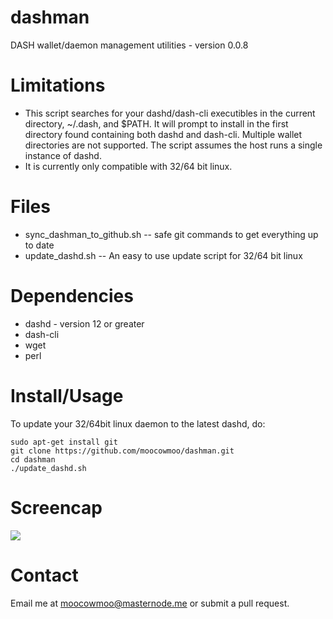 # dashman

DASH wallet/daemon management utilities - version 0.0.8

# Limitations

* This script searches for your dashd/dash-cli executibles in the current
directory, ~/.dash, and $PATH.  It will prompt to install in the first
directory found containing both dashd and dash-cli.  Multiple wallet
directories are not supported. The script assumes the host runs a single
instance of dashd.
* It is currently only compatible with 32/64 bit linux.

# Files

* sync_dashman_to_github.sh -- safe git commands to get everything up to date
* update_dashd.sh -- An easy to use update script for 32/64 bit linux

# Dependencies

* dashd - version 12 or greater
* dash-cli
* wget
* perl

# Install/Usage

To update your 32/64bit linux daemon to the latest dashd, do:

    sudo apt-get install git
    git clone https://github.com/moocowmoo/dashman.git
    cd dashman
    ./update_dashd.sh

# Screencap

<img src="https://raw.githubusercontent.com/moocowmoo/dashman/master/screencap.png">

# Contact

Email me at moocowmoo@masternode.me or submit a pull request.
